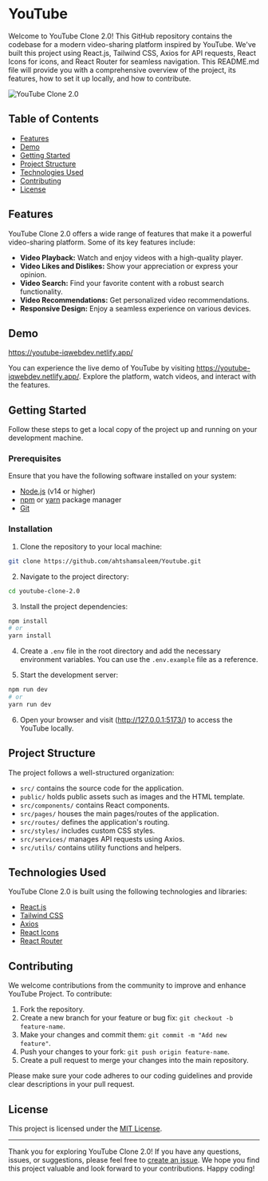 # YouTube

Welcome to YouTube Clone 2.0! This GitHub repository contains the codebase for a modern video-sharing platform inspired by YouTube. We've built this project using React.js, Tailwind CSS, Axios for API requests, React Icons for icons, and React Router for seamless navigation. This README.md file will provide you with a comprehensive overview of the project, its features, how to set it up locally, and how to contribute.

![YouTube Clone 2.0](insert_image_link_here)

## Table of Contents

- [Features](#features)
- [Demo](#demo)
- [Getting Started](#getting-started)
- [Project Structure](#project-structure)
- [Technologies Used](#technologies-used)
- [Contributing](#contributing)
- [License](#license)

## Features

YouTube Clone 2.0 offers a wide range of features that make it a powerful video-sharing platform. Some of its key features include:

- **Video Playback:** Watch and enjoy videos with a high-quality player.
- **Video Likes and Dislikes:** Show your appreciation or express your opinion.
- **Video Search:** Find your favorite content with a robust search functionality.
- **Video Recommendations:** Get personalized video recommendations.
- **Responsive Design:** Enjoy a seamless experience on various devices.

## Demo

https://youtube-iqwebdev.netlify.app/

You can experience the live demo of YouTube by visiting https://youtube-iqwebdev.netlify.app/. Explore the platform, watch videos, and interact with the features.

## Getting Started

Follow these steps to get a local copy of the project up and running on your development machine.

### Prerequisites

Ensure that you have the following software installed on your system:

- [Node.js](https://nodejs.org/) (v14 or higher)
- [npm](https://www.npmjs.com/) or [yarn](https://yarnpkg.com/) package manager
- [Git](https://git-scm.com/)

### Installation

1. Clone the repository to your local machine:

```bash
git clone https://github.com/ahtshamsaleem/Youtube.git
```

2. Navigate to the project directory:

```bash
cd youtube-clone-2.0
```

3. Install the project dependencies:

```bash
npm install
# or
yarn install
```

4. Create a `.env` file in the root directory and add the necessary environment variables. You can use the `.env.example` file as a reference.

5. Start the development server:

```bash
npm run dev
# or
yarn run dev
```

6. Open your browser and visit (http://127.0.0.1:5173/) to access the YouTube locally.

## Project Structure

The project follows a well-structured organization:

- `src/` contains the source code for the application.
- `public/` holds public assets such as images and the HTML template.
- `src/components/` contains React components.
- `src/pages/` houses the main pages/routes of the application.
- `src/routes/` defines the application's routing.
- `src/styles/` includes custom CSS styles.
- `src/services/` manages API requests using Axios.
- `src/utils/` contains utility functions and helpers.

## Technologies Used

YouTube Clone 2.0 is built using the following technologies and libraries:

- [React.js](https://reactjs.org/)
- [Tailwind CSS](https://tailwindcss.com/)
- [Axios](https://axios-http.com/)
- [React Icons](https://react-icons.github.io/react-icons/)
- [React Router](https://reactrouter.com/)

## Contributing

We welcome contributions from the community to improve and enhance YouTube Project. To contribute:

1. Fork the repository.
2. Create a new branch for your feature or bug fix: `git checkout -b feature-name`.
3. Make your changes and commit them: `git commit -m "Add new feature"`.
4. Push your changes to your fork: `git push origin feature-name`.
5. Create a pull request to merge your changes into the main repository.

Please make sure your code adheres to our coding guidelines and provide clear descriptions in your pull request.

## License

This project is licensed under the [MIT License](LICENSE.md).

---

Thank you for exploring YouTube Clone 2.0! If you have any questions, issues, or suggestions, please feel free to [create an issue](https://github.com/your-username/Youtube/issues). We hope you find this project valuable and look forward to your contributions. Happy coding!
